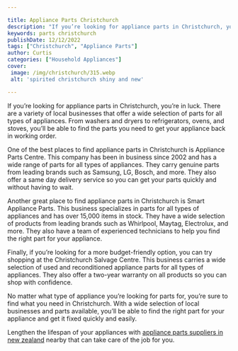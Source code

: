 ```yaml
---

title: Appliance Parts Christchurch
description: "If you’re looking for appliance parts in Christchurch, you’re in luck. There are a variety of local businesses that offer a wide s...check it out to learn"
keywords: parts christchurch
publishDate: 12/12/2022
tags: ["Christchurch", "Appliance Parts"]
author: Curtis
categories: ["Household Appliances"]
cover: 
 image: /img/christchurch/315.webp
 alt: 'spirited christchurch shiny and new'

---
```


If you’re looking for appliance parts in Christchurch, you’re in luck. There are a variety of local businesses that offer a wide selection of parts for all types of appliances. From washers and dryers to refrigerators, ovens, and stoves, you’ll be able to find the parts you need to get your appliance back in working order.

One of the best places to find appliance parts in Christchurch is Appliance Parts Centre. This company has been in business since 2002 and has a wide range of parts for all types of appliances. They carry genuine parts from leading brands such as Samsung, LG, Bosch, and more. They also offer a same day delivery service so you can get your parts quickly and without having to wait.

Another great place to find appliance parts in Christchurch is Smart Appliance Parts. This business specializes in parts for all types of appliances and has over 15,000 items in stock. They have a wide selection of products from leading brands such as Whirlpool, Maytag, Electrolux, and more. They also have a team of experienced technicians to help you find the right part for your appliance.

Finally, if you’re looking for a more budget-friendly option, you can try shopping at the Christchurch Salvage Centre. This business carries a wide selection of used and reconditioned appliance parts for all types of appliances. They also offer a two-year warranty on all products so you can shop with confidence.

No matter what type of appliance you’re looking for parts for, you’re sure to find what you need in Christchurch. With a wide selection of local businesses and parts available, you’ll be able to find the right part for your appliance and get it fixed quickly and easily.

Lengthen the lifespan of your appliances with <a href="/pages/appliance-parts-suppliers/new-zealand/">appliance parts suppliers in new zealand</a> nearby that can take care of the job for you.